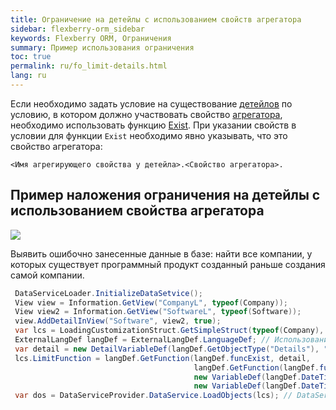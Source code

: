 ```yaml
---
title: Ограничение на детейлы с использованием свойств агрегатора
sidebar: flexberry-orm_sidebar
keywords: Flexberry ORM, Ограничения
summary: Пример использования ограничения
toc: true
permalink: ru/fo_limit-details.html
lang: ru
---
```


Если необходимо задать условие на существование [детейлов](fd_key-concepts.html) по условию, в котором должно участвовать свойство [агрегатора](fd_key-concepts.html), необходимо использовать функцию [Exist](fo_exist-details.html). При указании свойств в условии для функции `Exist` необходимо явно указывать, что это свойство агрегатора:

```
<Имя агрегирующего свойства у детейла>.<Свойство агрегатора>.
```

## Пример наложения ограничения на детейлы с использованием свойства агрегатора

![](/images/pages/products/flexberry-orm/query-language/exist-example.png)

Выявить ошибочно занесенные данные в базе: найти все компании, у которых существует программный продукт созданный раньше создания самой компании.

``` csharp
 DataServiceLoader.InitializeDataSetvice();
 View view = Information.GetView("CompanyL", typeof(Company));
 View view2 = Information.GetView("SoftwareL", typeof(Software));
 view.AddDetailInView("Software", view2, true);
 var lcs = LoadingCustomizationStruct.GetSimpleStruct(typeof(Company), view);
 ExternalLangDef langDef = ExternalLangDef.LanguageDef; // Использование ExternalLangDef.LanguageDef является устаревшим. Вместо него используйте конструктор (new ExternalLangDef(dataService)).
 var detail = new DetailVariableDef(langDef.GetObjectType("Details"), "Software", view2, "Company");
 lcs.LimitFunction = langDef.GetFunction(langDef.funcExist, detail,
                                         langDef.GetFunction(langDef.funcL,
                                         new VariableDef(langDef.DateTimeType, Information.ExtractPropertyPath<Software>(x => x.DateCreation)),
                                         new VariableDef(langDef.DateTimeType, Information.ExtractPropertyPath<Software>(x => x.Company.DateCreation))));
 var dos = DataServiceProvider.DataService.LoadObjects(lcs); // DataServiceProvider устарел; вместо него используйте внедрение зависимостей.
```
